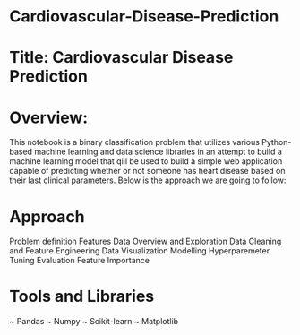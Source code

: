# Cardiovascular-Disease-Prediction

# **Title:** Cardiovascular Disease Prediction

# **Overview:**
This notebook is a binary classification problem that utilizes various Python-based machine learning and data science libraries in an attempt to build a machine learning model that qill be used to build a simple web application capable of predicting whether or not someone has heart disease based on their last clinical parameters. Below is the approach we are going to follow:

# Approach
Problem definition
Features
Data Overview and Exploration
Data Cleaning and Feature Engineering
Data Visualization
Modelling
Hyperparemeter Tuning
Evaluation
Feature Importance

# Tools and Libraries
~ Pandas
~ Numpy
~ Scikit-learn
~ Matplotlib
